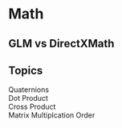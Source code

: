 # Math

## GLM vs DirectXMath

## Topics

Quaternions  
Dot Product  
Cross Product  
Matrix Multiplcation Order  
